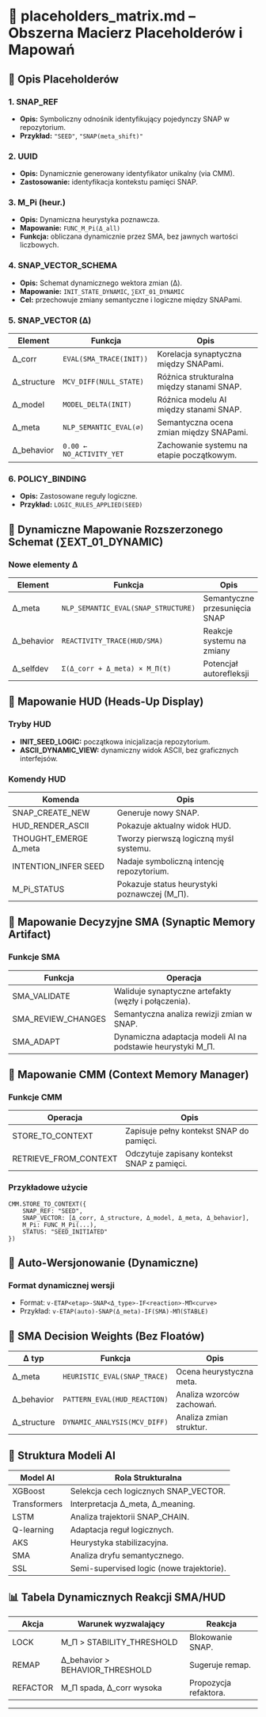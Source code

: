 # 📌 placeholders_matrix.md – Obszerna Macierz Placeholderów i Mapowań

## 🚀 Opis Placeholderów

### 1. **SNAP_REF**
- **Opis:** Symboliczny odnośnik identyfikujący pojedynczy SNAP w repozytorium.
- **Przykład:** `"SEED"`, `"SNAP(meta_shift)"`

### 2. **UUID**
- **Opis:** Dynamicznie generowany identyfikator unikalny (via CMM).
- **Zastosowanie:** identyfikacja kontekstu pamięci SNAP.

### 3. **M_Pi (heur.)**
- **Opis:** Dynamiczna heurystyka poznawcza.
- **Mapowanie:** `FUNC_M_Pi(Δ_all)`
- **Funkcja:** obliczana dynamicznie przez SMA, bez jawnych wartości liczbowych.

### 4. **SNAP_VECTOR_SCHEMA**
- **Opis:** Schemat dynamicznego wektora zmian (Δ).
- **Mapowanie:** `INIT_STATE_DYNAMIC`, `∑EXT_01_DYNAMIC`
- **Cel:** przechowuje zmiany semantyczne i logiczne między SNAPami.

### 5. **SNAP_VECTOR (Δ)**
| Element          | Funkcja                             | Opis                                               |
|------------------|-------------------------------------|----------------------------------------------------|
| Δ_corr           | `EVAL(SMA_TRACE(INIT))`             | Korelacja synaptyczna między SNAPami.              |
| Δ_structure      | `MCV_DIFF(NULL_STATE)`              | Różnica strukturalna między stanami SNAP.          |
| Δ_model          | `MODEL_DELTA(INIT)`                 | Różnica modelu AI między stanami SNAP.             |
| Δ_meta           | `NLP_SEMANTIC_EVAL(∅)`              | Semantyczna ocena zmian między SNAPami.            |
| Δ_behavior       | `0.00 ← NO_ACTIVITY_YET`            | Zachowanie systemu na etapie początkowym.          |

### 6. **POLICY_BINDING**
- **Opis:** Zastosowane reguły logiczne.
- **Przykład:** `LOGIC_RULES_APPLIED(SEED)`

## 🔄 Dynamiczne Mapowanie Rozszerzonego Schemat (∑EXT_01_DYNAMIC)

### Nowe elementy Δ
| Element      | Funkcja                             | Opis                                       | Źródło                   |
|--------------|-------------------------------------|--------------------------------------------|--------------------------|
| Δ_meta       | `NLP_SEMANTIC_EVAL(SNAP_STRUCTURE)` | Semantyczne przesunięcia SNAP              | SMA_EVAL_MODULE          |
| Δ_behavior   | `REACTIVITY_TRACE(HUD/SMA)`         | Reakcje systemu na zmiany                  | SNAP_RESPONSE_ANALYZER   |
| Δ_selfdev    | `Σ(Δ_corr + Δ_meta) × M_Π(t)`       | Potencjał autorefleksji                    | SELFDEV_ENGINE           |

## 📡 Mapowanie HUD (Heads-Up Display)

### Tryby HUD
- **INIT_SEED_LOGIC:** początkowa inicjalizacja repozytorium.
- **ASCII_DYNAMIC_VIEW:** dynamiczny widok ASCII, bez graficznych interfejsów.

### Komendy HUD
| Komenda                 | Opis                                                    |
|-------------------------|---------------------------------------------------------|
| SNAP_CREATE_NEW         | Generuje nowy SNAP.                                     |
| HUD_RENDER_ASCII        | Pokazuje aktualny widok HUD.                            |
| THOUGHT_EMERGE Δ_meta   | Tworzy pierwszą logiczną myśl systemu.                  |
| INTENTION_INFER SEED    | Nadaje symboliczną intencję repozytorium.               |
| M_Pi_STATUS             | Pokazuje status heurystyki poznawczej (M_Π).            |

## 🧩 Mapowanie Decyzyjne SMA (Synaptic Memory Artifact)

### Funkcje SMA
| Funkcja               | Operacja                                                           |
|-----------------------|--------------------------------------------------------------------|
| SMA_VALIDATE          | Waliduje synaptyczne artefakty (węzły i połączenia).               |
| SMA_REVIEW_CHANGES    | Semantyczna analiza rewizji zmian w SNAP.                          |
| SMA_ADAPT             | Dynamiczna adaptacja modeli AI na podstawie heurystyki M_Π.        |

## 📜 Mapowanie CMM (Context Memory Manager)

### Funkcje CMM
| Operacja               | Opis                                                       |
|------------------------|------------------------------------------------------------|
| STORE_TO_CONTEXT       | Zapisuje pełny kontekst SNAP do pamięci.                   |
| RETRIEVE_FROM_CONTEXT  | Odczytuje zapisany kontekst SNAP z pamięci.                |

### Przykładowe użycie
```pseudo
CMM.STORE_TO_CONTEXT({
    SNAP_REF: "SEED",
    SNAP_VECTOR: [Δ_corr, Δ_structure, Δ_model, Δ_meta, Δ_behavior],
    M_Pi: FUNC_M_Pi(...),
    STATUS: "SEED_INITIATED"
})
```

## 🔁 Auto-Wersjonowanie (Dynamiczne)

### Format dynamicznej wersji
- Format: `v-ETAP<etap>-SNAP<Δ_type>-IF<reaction>-MΠ<curve>`
- Przykład: `v-ETAP(auto)-SNAP(Δ_meta)-IF(SMA)-MΠ(STABLE)`

## 🧠 SMA Decision Weights (Bez Floatów)
| Δ typ         | Funkcja                                 | Opis                      |
|---------------|-----------------------------------------|---------------------------|
| Δ_meta        | `HEURISTIC_EVAL(SNAP_TRACE)`            | Ocena heurystyczna meta.  |
| Δ_behavior    | `PATTERN_EVAL(HUD_REACTION)`            | Analiza wzorców zachowań. |
| Δ_structure   | `DYNAMIC_ANALYSIS(MCV_DIFF)`            | Analiza zmian struktur.   |

## 🧬 Struktura Modeli AI
| Model AI            | Rola Strukturalna                         |
|---------------------|-------------------------------------------|
| XGBoost             | Selekcja cech logicznych SNAP_VECTOR.     |
| Transformers        | Interpretacja Δ_meta, Δ_meaning.          |
| LSTM                | Analiza trajektorii SNAP_CHAIN.           |
| Q-learning          | Adaptacja reguł logicznych.               |
| AKS                 | Heurystyka stabilizacyjna.                |
| SMA                 | Analiza dryfu semantycznego.              |
| SSL                 | Semi-supervised logic (nowe trajektorie). |

## 📊 Tabela Dynamicznych Reakcji SMA/HUD
| Akcja       | Warunek wyzwalający                    | Reakcja              |
|-------------|----------------------------------------|----------------------|
| LOCK        | M_Π > STABILITY_THRESHOLD              | Blokowanie SNAP.     |
| REMAP       | Δ_behavior > BEHAVIOR_THRESHOLD        | Sugeruje remap.      |
| REFACTOR    | M_Π spada, Δ_corr wysoka               | Propozycja refaktora.|

---

